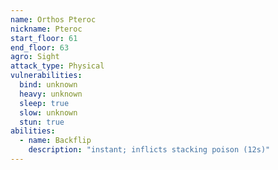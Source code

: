 ```yaml
---
name: Orthos Pteroc
nickname: Pteroc
start_floor: 61
end_floor: 63
agro: Sight
attack_type: Physical
vulnerabilities:
  bind: unknown
  heavy: unknown
  sleep: true
  slow: unknown
  stun: true
abilities:
  - name: Backflip
    description: "instant; inflicts stacking poison (12s)"
---
```


